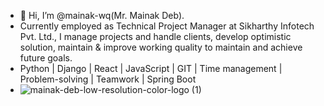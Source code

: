 - 👋 Hi, I’m @mainak-wq(Mr. Mainak Deb). 
- Currently employed as Technical Project Manager at Sikharthy Infotech Pvt. Ltd., I manage projects and handle clients, develop optimistic solution, maintain & improve working quality to maintain and achieve future goals.
- Python | Django | React | JavaScript | GIT | Time management | Problem-solving | Teamwork | Spring Boot
- ![mainak-deb-low-resolution-color-logo (1)](https://github.com/mainak-wq/mainak-wq/assets/75970138/e067ff46-61dd-46db-a91b-3dd92df3e24b)



<!---
mainak-wq/mainak-wq is a ✨ special ✨ repository because its `README.md` (this file) appears on your GitHub profile.
You can click the Preview link to take a look at your changes.
--->

